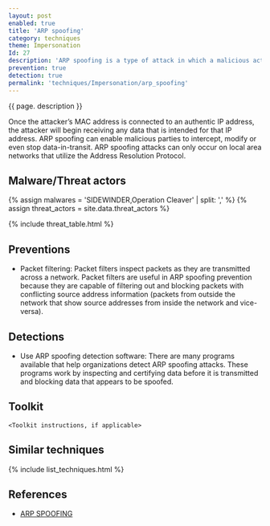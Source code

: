 ```yaml
---
layout: post
enabled: true
title: 'ARP spoofing'
category: techniques
theme: Impersonation
Id: 27
description: 'ARP spoofing is a type of attack in which a malicious actor sends falsified ARP (Address Resolution Protocol) messages over a local area network. This results in the linking of an attacker’s MAC address with the IP address of a legitimate computer or server on the network.'
prevention: true
detection: true
permalink: 'techniques/Impersonation/arp_spoofing'
---
```

{{ page. description }}

Once the attacker’s MAC address is connected to an authentic IP address, the attacker will begin receiving any data that is intended for that IP address. ARP spoofing can enable malicious parties to intercept, modify or even stop data-in-transit. ARP spoofing attacks can only occur on local area networks that utilize the Address Resolution Protocol.

## Malware/Threat actors

{% assign malwares = 'SIDEWINDER,Operation Cleaver' | split: ',' %}
{% assign threat_actors = site.data.threat_actors %}

{% include threat_table.html %}

## Preventions

* Packet filtering: Packet filters inspect packets as they are transmitted across a network. Packet filters are useful in ARP spoofing prevention because they are capable of filtering out and blocking packets with conflicting source address information (packets from outside the network that show source addresses from inside the network and vice-versa).

## Detections

* Use ARP spoofing detection software: There are many programs available that help organizations detect ARP spoofing attacks. These programs work by inspecting and certifying data before it is transmitted and blocking data that appears to be spoofed.

## Toolkit

`<Toolkit instructions, if applicable>`

## Similar techniques

{% include list_techniques.html %}


## References

* [ARP SPOOFING](https://www.veracode.com/security/arp-spoofing)
